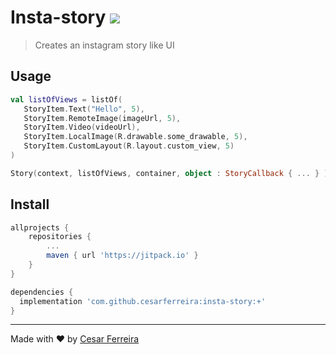 # Insta-story [![](https://jitpack.io/v/cesarferreira/insta-story.svg)](https://jitpack.io/#cesarferreira/insta-story)


> Creates an instagram story like UI 

## Usage

```kotlin
val listOfViews = listOf(
   StoryItem.Text("Hello", 5),
   StoryItem.RemoteImage(imageUrl, 5),
   StoryItem.Video(videoUrl),
   StoryItem.LocalImage(R.drawable.some_drawable, 5),
   StoryItem.CustomLayout(R.layout.custom_view, 5)
)

Story(context, listOfViews, container, object : StoryCallback { ... } ).start()
```

## Install

```groovy
allprojects {
    repositories {
        ...
        maven { url 'https://jitpack.io' }
    }
}
```

```groovy
dependencies {
  implementation 'com.github.cesarferreira:insta-story:+'
}
```

---------------------

Made with ♥ by [Cesar Ferreira](http://cesarferreira.com)

